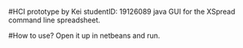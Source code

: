 #HCI prototype by Kei      studentID: 19126089
java GUI for the XSpread command line spreadsheet. 

#How to use?
Open it up in netbeans and run.

